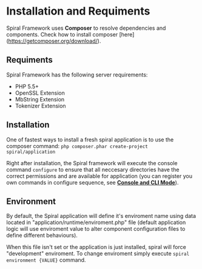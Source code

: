 # Installation and Requiments
Spiral Framework uses **Composer** to resolve dependencies and components. Check how to install composer 
[here] (https://getcomposer.org/download/).

## Requiments
Spiral Framework has the following server requirements:
* PHP 5.5+
* OpenSSL Extension
* MbString Extension
* Tokenizer Extension

## Installation
One of fastest ways to install a fresh spiral application is to use the composer command:
`php composer.phar create-project spiral/application`

Right after installation, the Spiral framework will execute the console command `configure` to ensure that all neccesary 
directories have the correct permissions and are available for application (you can register you own
commands in configure sequence, see [**Console and CLI Mode**](/console/overview.md)).

## Environment
By default, the Spiral application will define it's enviroment name using data located in "application/runtime/enviroment.php" file (default application logic will use enviroment value to alter component configuration files to define different 
behaviours). 

When this file isn't set or the application is just installed, spiral will force "development" enviroment. To change enviroment simply
execute `spiral environment {VALUE}` command.
